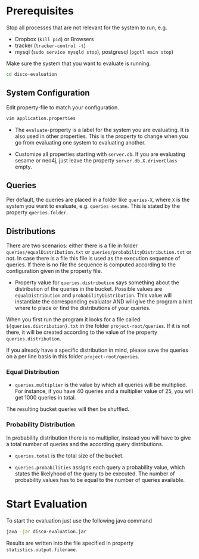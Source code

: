 # Prerequisites

Stop all processes that are not relevant for the system to run, e.g.

- Dropbox (`kill pid`) or Browsers
- tracker (`tracker-control -t`)
- mysql (`sudo service mysqld stop`), postgresql (`pgctl main stop`)

Make sure the system that you want to evaluate is running.

```bash
cd disco-evaluation
```

## System Configuration

Edit property-file to match your configuration.

```bash
vim application.properties
```

- The `evaluate`-property is a label for the system you are evaluating. It is also used in other properties. This is the property to change when you go from evaluating one system to evaluating another.

- Customize all properties starting with `server.db`. If you are evaluating sesame or neo4j, just leave the property `server.db.X.driverClass` empty.

## Queries

Per default, the queries are placed in a folder like `queries-X`, where `X` is the system you want to evaluate, e.g. `queries-sesame`. This is stated by the property `queries.folder`.

## Distributions

There are two scenarios: either there is a file in folder `queries/equalDistribution.txt` or `queries/probabilityDistribution.txt` or not. In case there is a file this file is used as the execution sequence of queries. If there is no file the sequence is computed according to the configuration given in the property file.

- Property value for `queries.distribution` says something about the distribution of the queries in the bucket. Possible values are `equalDistribution` and `probabilityDistribution`. This value will instantiate the corresponding evaluator AND will give the program a hint where to place or find the distributions of your queries.

When you first run the program it looks for a file called `${queries.distribution}.txt` in the folder `project-root/queries`.
If it is not there, it will be created according to the value of the property `queries.distribution`.

If you already have a specific distribution in mind, please save the queries on a per line basis in this folder
`project-root/queries`.

### Equal Distribution

- `queries.multiplier` is the value by which all queries will be multiplied. For instance, if you have 40 queries and a multiplier value of 25, you will get 1000 queries in total. 

The resulting bucket queries will then be shuffled.

### Probability Distribution

In probability distribution there is no multiplier, instead you will have to give a total number of queries and the according query distributions.

- `queries.total` is the total size of the bucket. 

- `queries.probabilities` assigns each query a probability value, which states the likelyhood of the query to be executed. The 
number of probability values has to be equal to the number of queries available.

# Start Evaluation

To start the evaluation just use the following java command 

```bash
java -jar disco-evaluation.jar
```

Results are written into the file specified in property `statistics.output.filename`.
